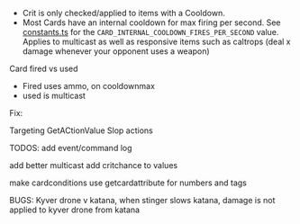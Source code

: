 - Crit is only checked/applied to items with a Cooldown.
- Most Cards have an internal cooldown for max firing per second. See [constants.ts](../engine2/constants.ts) for the `CARD_INTERNAL_COOLDOWN_FIRES_PER_SECOND` value. Applies to multicast as well as responsive items such as caltrops (deal x damage whenever your opponent uses a weapon)

Card fired vs used
- Fired uses ammo, on cooldownmax
- used is multicast




Fix:

Targeting
GetACtionValue
Slop actions

TODOS:
add event/command log

add better multicast
add critchance to values


make cardconditions use getcardattribute for numbers and tags


BUGS:
Kyver drone v katana, when stinger slows katana, damage is not applied to kyver drone from katana